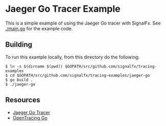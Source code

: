# Jaeger Go Tracer Example

This is a simple example of using the Jaeger Go tracer with SignalFx.
See [./main.go](./main.go) for the example code.

## Building

To run this example locally, from this directory do the following:

```
$ ln -s $(dirname $(pwd)) $GOPATH/src/github.com/signalfx/tracing-examples
$ cd $GOPATH/src/github.com/signalfx/tracing-examples/jaeger-go
$ go build .
$ ./jaeger-go
```

## Resources

- [Jaeger Go Tracer](https://github.com/jaegertracing/jaeger-client-go)
- [OpenTracing Go](https://github.com/opentracing/opentracing-go)
